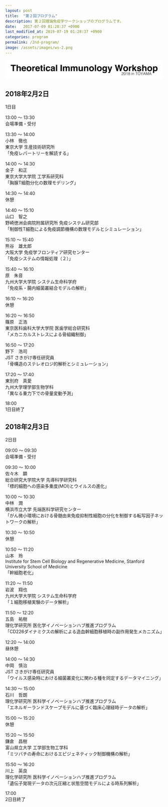 ```yaml
---
layout: post
title:  "第２回プログラム"
description: 第２回理論免疫学ワークショップのプログラムです。
date:   2017-07-09 01:28:37 +0900
last_modified_at: 2019-07-19 01:28:37 +0900
categories: program
permalink: /2nd-program/
image: /assets/images/ws-2.png
---
```


![](/assets/images/ws-2.png "第２回理論免疫学ワークショップ")

## 2018年2月2日
1日目

13:00 〜 13:30  
会場準備・受付



13:30 〜 14:00  
小林　徹也  
東京大学 生産技術研究所  
「免疫レパートリーを解読する」

14:00 〜 14:30  
金子　和正  
東京大学大学院 工学系研究科  
「胸腺T細胞分化の数理モデリング」

14:30 〜 14:40  
休憩

14:40 〜 15:10  
山口　智之  
野崎徳洲会病院附属研究所 免疫システム研究部  
「制御性T細胞による免疫調節機構の数理モデルとシミュレーション」

15:10 〜 15:40  
熊谷　雄太郎  
大阪大学 免疫学フロンティア研究センター  
「免疫システムの情報処理（２）」

15:40 〜 16:10  
原　朱音  
九州大学大学院 システム生命科学府  
「免疫系・腸内細菌叢結合モデルの解析」

16:10 〜 16:20  
休憩

16:20 〜 16:50  
篠原　正浩  
東京医科歯科大学大学院 医歯学総合研究科  
「メカニカルストレスによる骨組織制御」

16:50 〜 17:20  
野下　浩司  
JST さきがけ専任研究員  
「骨構造のステレオロジ的解析とシミュレーション」

17:20 〜 17:40  
東別府　真愛  
九州大学理学部生物学科  
「異なる重力下での骨量変動予測」

18:00  
1日目終了

## 2018年2月3日
2日目

09:00 〜 09:30  
会場準備・受付

09:30 〜 10:00  
佐々木　顕  
総合研究大学院大学 先導科学研究科  
「標的細胞への感染多重度(MOI)とウイルスの進化」

10:00 〜 10:30  
中林　潤  
横浜市立大学 先端医科学研究センター  
「がん微小環境における骨髄由来免疫抑制性細胞の分化を制御する転写因子ネットワークの解析」

10:30 〜 10:50  
休憩

10:50 〜 11:20  
山本　玲  
Institute for Stem Cell Biology and Regenerative Medicine, Stanford University School of Medicine  
「幹細胞老化」

11:20 〜 11:50  
岩波　翔也  
九州大学大学院 システム生命科学府  
「１細胞移植実験のデータ解析」

11:50 〜 12:20  
五島　祐樹  
理化学研究所 医化学イノベーションハブ推進プログラム  
「CD226ダイナミクスの解析による造血幹細胞移植時の副作用発生メカニズム」

12:20 〜 14:00  
昼休憩

14:00 〜 14:30  
中岡　慎治  
JST さきがけ専任研究員  
「ウイルス感染時における細菌叢変化に関わる種を同定するデータマイニング」

14:30 〜 15:00  
石川　哲朗  
理化学研究所 医科学イノベーションハブ推進プログラム  
「エネルギーランドスケープモデルに基づく臨床心理経時データの解析」

15:00 〜 15:20  
休憩

15:20 〜 15:50  
鎌倉　昌樹  
富山県立大学 工学部生物工学科  
「ミツバチの寿命におけるエピジェネティック制御機構の解析」

15:50 〜 16:20  
川上　英良  
理化学研究所 医科学イノベーションハブ推進プログラム  
「遺伝子発現データの次元圧縮と状態空間モデルによる時系列解析」

17:00  
2日目終了
